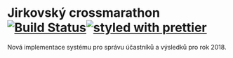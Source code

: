 # Jirkovský crossmarathon [![Build Status](https://travis-ci.org/facebookincubator/create-react-app.svg?branch=master)](https://travis-ci.org/facebookincubator/create-react-app)[![styled with prettier](https://img.shields.io/badge/styled_with-prettier-ff69b4.svg)](https://github.com/prettier/prettier)

Nová implementace systému pro správu účastníků a výsledků pro rok 2018.